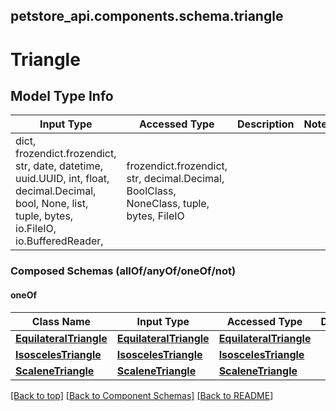 <a name="top"></a>
## petstore_api.components.schema.triangle
# Triangle

## Model Type Info
Input Type | Accessed Type | Description | Notes
------------ | ------------- | ------------- | -------------
dict, frozendict.frozendict, str, date, datetime, uuid.UUID, int, float, decimal.Decimal, bool, None, list, tuple, bytes, io.FileIO, io.BufferedReader,  | frozendict.frozendict, str, decimal.Decimal, BoolClass, NoneClass, tuple, bytes, FileIO |  |

### Composed Schemas (allOf/anyOf/oneOf/not)
#### oneOf
Class Name | Input Type | Accessed Type | Description | Notes
------------- | ------------- | ------------- | ------------- | -------------
[**EquilateralTriangle**](EquilateralTriangle.md) | [**EquilateralTriangle**](EquilateralTriangle.md) | [**EquilateralTriangle**](EquilateralTriangle.md) |  |
[**IsoscelesTriangle**](IsoscelesTriangle.md) | [**IsoscelesTriangle**](IsoscelesTriangle.md) | [**IsoscelesTriangle**](IsoscelesTriangle.md) |  |
[**ScaleneTriangle**](ScaleneTriangle.md) | [**ScaleneTriangle**](ScaleneTriangle.md) | [**ScaleneTriangle**](ScaleneTriangle.md) |  |

[[Back to top]](#top) [[Back to Component Schemas]](../../../README.md#Component-Schemas) [[Back to README]](../../../README.md)